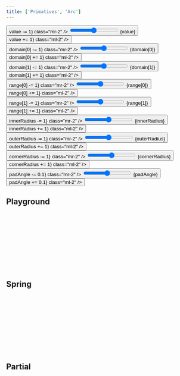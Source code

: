```yaml
---
title: ['Primatives', 'Arc']
---
```


<script lang="ts">
	import { mdiChevronLeft, mdiChevronRight } from '@mdi/js';

	import {
		Button,
		Field,
		SelectField,
		Switch
	} from 'svelte-ux';

	import Chart, { Svg } from '$lib/components/Chart.svelte';
	import Arc from '$lib/components/Arc.svelte';
	import Group from '$lib/components/Group.svelte';
	import Text from '$lib/components/Text.svelte';

	import Preview from '$lib/docs/Preview.svelte';

	// let value = 50;
	let value = 100;
	let domain = [0, 100];
	// let range = [-120, 120];
	let range = [0, 360];
	let innerRadius = 50;
	let outerRadius = 60;
	let cornerRadius = 5;
	let padAngle = 0;
	let padRadius = 0;

	let spring = true;

	const labelOptions = [
		{ name: 'None', value: undefined },
		{ name: 'SVG Center', value: 'svg-center'},
		{ name: 'Arc Center', value: 'arc-center'},
		{ name: 'Arc Bottom', value: 'arc-bottom'},
		{ name: 'Arc Centroid', value: 'arc-centroid'},
	]
	let label = 'svg-center';

	function prev(options, current) {
		const index = options.findIndex(x => x.value === current);
		if (index === 0) {
			return options[options.length - 1].value
		} else {
			return options[index - 1].value
		}
	}

	function next(options, current) {
		const index = options.findIndex(x => x.value === current);
		if (index === options.length - 1) {
			return options[0].value
		} else {
			return options[index + 1].value
		}
	}
</script>

<div class="grid grid-cols-[1fr,1fr,1fr,1fr] gap-2 sticky top-0 z-10">
	<Field label="Value" let:id class="col-span-3">
		<Button icon={mdiChevronLeft} on:click={() => value -= 1} class="mr-2" />
		<input type="range" bind:value={value} min={domain[0]} max={domain[1]} {id} class="h-6 w-full" /> <span class="ml-4 text-sm text-black/50">{value}</span>
		<Button icon={mdiChevronRight} on:click={() => value += 1} class="ml-2" />
	</Field>
	<!--  -->
	<Field label="Use spring" let:id>
		<Switch bind:checked={spring} {id} />
	</Field>
	<!--  -->
	<!-- <Field label="Label" let:id>
		<Button icon={mdiChevronLeft} on:click={() => label = prev(labelOptions, label)} class="mr-2" />
		<select bind:value={label} class="w-full outline-none appearance-none text-sm" {id}>
			{#each labelOptions as option}
				<option value={option.value}>{option.name}</option>
			{/each}
		</select>
		<Button icon={mdiChevronRight} on:click={() => label = next(labelOptions, label)} class="ml-2" />
	</Field> -->
	<!--  -->
	<Field label="Domain Min" let:id>
		<Button icon={mdiChevronLeft} on:click={() => domain[0] -= 1} class="mr-2" />
		<input type="range" bind:value={domain[0]} min={0} max={domain[1]} {id} class="h-6 w-full" /> <span class="ml-4 text-sm text-black/50">{domain[0]}</span>
		<Button icon={mdiChevronRight} on:click={() => domain[0] += 1} class="ml-2" />
	</Field>
	<!--  -->
	<Field label="Domain Max" let:id>
		<Button icon={mdiChevronLeft} on:click={() => domain[1] -= 1} class="mr-2" />
		<input type="range" bind:value={domain[1]} min={0} max={1000} {id} class="h-6 w-full" /> <span class="ml-4 text-sm text-black/50">{domain[1]}</span>
		<Button icon={mdiChevronRight} on:click={() => domain[1] += 1} class="ml-2" />
	</Field>
	<!--  -->
	<Field label="Range Min (degrees)" let:id>
		<Button icon={mdiChevronLeft} on:click={() => range[0] -= 1} class="mr-2" />
		<input type="range" bind:value={range[0]} min={-360} max={360} {id} class="h-6 w-full" /> <span class="ml-4 text-sm text-black/50">{range[0]}</span>
		<Button icon={mdiChevronRight} on:click={() => range[0] += 1} class="ml-2" />
	</Field>
	<!--  -->
	<Field label="Range Max (degrees)" let:id>
		<Button icon={mdiChevronLeft} on:click={() => range[1] -= 1} class="mr-2" />
		<input type="range" bind:value={range[1]} min={-360} max={360} {id} class="h-6 w-full" /> <span class="ml-4 text-sm text-black/50">{range[1]}</span>
		<Button icon={mdiChevronRight} on:click={() => range[1] += 1} class="ml-2" />
	</Field>
	<!--  -->
	<Field label="Inner radius" let:id>
		<Button icon={mdiChevronLeft} on:click={() => innerRadius -= 1} class="mr-2" />
		<input type="range" bind:value={innerRadius} min={0} max={outerRadius} {id} class="h-6 w-full" /> <span class="ml-4 text-sm text-black/50">{innerRadius}</span>
		<Button icon={mdiChevronRight} on:click={() => innerRadius += 1} class="ml-2" />
	</Field>
	<!--  -->
	<Field label="Outer radius" let:id>
		<Button icon={mdiChevronLeft} on:click={() => outerRadius -= 1} class="mr-2" />
		<input type="range" bind:value={outerRadius} min={innerRadius} max={200} {id} class="h-6 w-full" /> <span class="ml-4 text-sm text-black/50">{outerRadius}</span>
		<Button icon={mdiChevronRight} on:click={() => outerRadius += 1} class="ml-2" />
	</Field>
	<!--  -->
	<Field label="Corner radius" let:id>
		<Button icon={mdiChevronLeft} on:click={() => cornerRadius -= 1} class="mr-2" />
		<input type="range" bind:value={cornerRadius} min={0} max={(outerRadius - innerRadius) / 2} {id} class="h-6 w-full" /> <span class="ml-4 text-sm text-black/50">{cornerRadius}</span>
		<Button icon={mdiChevronRight} on:click={() => cornerRadius += 1} class="ml-2" />
	</Field>
	<!--  -->
	<Field label="Pad angle" let:id>
		<Button icon={mdiChevronLeft} on:click={() => padAngle -= 0.1} class="mr-2" />
		<input type="range" bind:value={padAngle} min={0} max={2} step={0.1} {id} class="h-6 w-full" /> <span class="ml-4 text-sm text-black/50">{padAngle}</span>
		<Button icon={mdiChevronRight} on:click={() => padAngle += 0.1} class="ml-2" />
	</Field>
	<!--  -->
	<!-- <Field label="Pad radius" let:id>
		<Button icon={mdiChevronLeft} on:click={() => padRadius -= 0.1} class="mr-2" />
		<input type="range" bind:value={padRadius} min={0} max={2} step={0.1} {id} class="h-6 w-full" /> <span class="ml-4 text-sm text-black/50">{padRadius}</span>
		<Button icon={mdiChevronRight} on:click={() => padRadius += 0.1} class="ml-2" />
	</Field> -->
</div>

## Playground

<Preview>
	<div class="h-[200px] p-4 border rounded">
		<Chart>
			<Svg>
				<Group center>
					{#key spring}
						<Arc {value} {domain} {range} {innerRadius} {outerRadius} {cornerRadius} {padAngle} {label} spring={spring} let:value let:boundingBox>
							<Text
								value={Math.round(value)}
								textAnchor="middle"
								verticalAnchor="middle"
								style="font-size: 2.25em"
								dy={8}
							/>
						</Arc>
					{/key}
				</Group>
			</Svg>
		</Chart>
	</div>
</Preview>

## Spring

<Preview>
	<div class="h-[200px] p-4 border rounded">
		<Chart>
			<Svg>
				<Group center>
					<Arc {value} {domain} {range} {innerRadius} {outerRadius} {cornerRadius} {padAngle} {label} spring let:value>
						<Text
							value={Math.round(value)}
							textAnchor="middle"
							verticalAnchor="middle"
							style="font-size: 2.25em"
							dy={8}
						/>
					</Arc>
				</Group>
			</Svg>
		</Chart>
	</div>
</Preview>

## Partial

<Preview>
	<div class="h-[200px] p-4 border rounded">
		<Chart>
			<Svg>
				<Group center>
					<Arc {value} {domain} range={[-120, 120]} {innerRadius} {outerRadius} {cornerRadius} {padAngle} {label} spring let:value>
						<Text
							value={Math.round(value)}
							textAnchor="middle"
							verticalAnchor="middle"
							style="font-size: 2.25em"
						/>
					</Arc>
				</Group>
			</Svg>
		</Chart>
	</div>
</Preview>

<!-- {#if label === 'svg-center'}
	<text dy={16}>
		{Math.round($tweened_value)}
	</text>
{/if} -->

<!-- {#if label === 'arc-center'}
	<text x={labelArcCenterOffset.x} y={labelArcCenterOffset.y} dy={16}>
		{Math.round($tweened_value)}
	</text>
{/if} -->

<!-- {#if label === 'arc-bottom'}
	<text x={labelArcBottomOffset.x} y={labelArcBottomOffset.y} dy={0}>
		{Math.round($tweened_value)}
	</text>
{/if} -->

<!-- {#if label === 'arc-centroid'}
	<text x={trackArcCentroid[0]} y={trackArcCentroid[1]} dy={16}>
		{Math.round($tweened_value)}
	</text>
{/if} -->

<Preview>
	<div class="h-[200px] p-4 border rounded">
		<Chart>
			<Svg>
				<Group center>
					<Arc {value} {domain} {range} {innerRadius} {outerRadius} {cornerRadius} {padAngle} {label} let:boundingBox>
						<!-- svg center -->
						<!-- <Text
							value={Math.round(value)}
							textAnchor="middle"
							verticalAnchor="middle"
							style="font-size: 2.25em"
							dy={8}
						/> -->
						<!-- arc center -->
						<Text
							value={Math.round(value)}
							textAnchor="middle"
							verticalAnchor="middle"
							style="font-size: 2.25em"
							x={outerRadius - boundingBox.width / 2}
							y={(outerRadius - boundingBox.height / 2) * -1}
							dy={8}
						/>
						<!-- <Text {value} textAnchor="middle" verticalAnchor="middle" class="text-4xl" capHeight="1.5rem" /> -->
						<!-- <Text {value} textAnchor="middle" verticalAnchor="middle" style="font-size: 4.5em" capHeight="3.1em" /> -->
					</Arc>
				</Group>
			</Svg>
		</Chart>
	</div>
</Preview>
